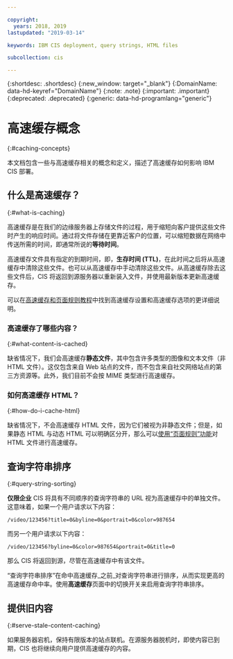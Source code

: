 ```yaml
---

copyright:
  years: 2018, 2019
lastupdated: "2019-03-14"

keywords: IBM CIS deployment, query strings, HTML files

subcollection: cis

---
```


{:shortdesc: .shortdesc}
{:new_window: target="_blank"}
{:DomainName: data-hd-keyref="DomainName"}
{:note: .note}
{:important: .important}
{:deprecated: .deprecated}
{:generic: data-hd-programlang="generic"}

# 高速缓存概念
{:#caching-concepts}

本文档包含一些与高速缓存相关的概念和定义，描述了高速缓存如何影响 IBM CIS 部署。

## 什么是高速缓存？
{:#what-is-caching}

高速缓存是在我们的边缘服务器上存储文件的过程，用于缩短向客户提供这些文件时产生的响应时间。通过将文件存储在更靠近客户的位置，可以缩短数据在网络中传送所需的时间，即通常所说的**等待时间**。

高速缓存文件具有指定的到期时间，即，**生存时间 (TTL)**，在此时间之后将从高速缓存中清除这些文件。也可以从高速缓存中手动清除这些文件。从高速缓存除去这些文件后，CIS 将返回到源服务器以重新装入文件，并使用最新版本更新高速缓存。

可以在[高速缓存和页面规则教程](/docs/infrastructure/cis?topic=cis-use-page-rules-with-caching)中找到高速缓存设置和高速缓存选项的更详细说明。

### 高速缓存了哪些内容？
{:#what-content-is-cached}

缺省情况下，我们会高速缓存**静态文件**，其中包含许多类型的图像和文本文件（非 HTML 文件）。这仅包含来自 Web 站点的文件，而不包含来自社交网络站点的第三方资源等。此外，我们目前不会按 MIME 类型进行高速缓存。

### 如何高速缓存 HTML？ 
{:#how-do-i-cache-html}

缺省情况下，不会高速缓存 HTML 文件，因为它们被视为非静态文件；但是，如果静态 HTML 与动态 HTML 可以明确区分开，那么可以[使用“页面规则”功能](/docs/infrastructure/cis?topic=cis-use-page-rules)对 HTML 文件进行高速缓存。


## 查询字符串排序
{:#query-string-sorting}

**仅限企业** CIS 将具有不同顺序的查询字符串的 URL 视为高速缓存中的单独文件。这意味着，如果一个用户请求以下内容：

`/video/123456?title=0&byline=0&portrait=0&color=987654`

而另一个用户请求以下内容：

`/video/123456?byline=0&color=987654&portrait=0&title=0`

那么 CIS 将返回到源，尽管在高速缓存中有该文件。

“查询字符串排序”在命中高速缓存_之前_对查询字符串进行排序，从而实现更高的高速缓存命中率。使用**高速缓存**页面中的切换开关来启用查询字符串排序。

## 提供旧内容
{:#serve-stale-content-caching}

如果服务器宕机，保持有限版本的站点联机。在源服务器脱机时，即使内容已到期，CIS 也将继续向用户提供高速缓存的内容。
